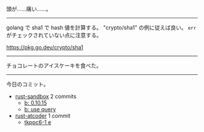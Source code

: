 頭が……痛い……。

---

golang で sha1 で hash 値を計算する。 "crypto/sha1" の例に従えば良い。 `err` がチェックされていない点に注意する。

<https://pkg.go.dev/crypto/sha1>

---

チョコレートのアイスケーキを食べた。

---

今日のコミット。

- [rust-sandbox](https://github.com/bouzuya/rust-sandbox) 2 commits
  - [b: 0.10.15](https://github.com/bouzuya/rust-sandbox/commit/92de9408c775fc9efcba256aa99eeefb741cf0ae)
  - [b: use query](https://github.com/bouzuya/rust-sandbox/commit/7f61632b1a8ebe03c4ebd7f0158dc48103cae881)
- [rust-atcoder](https://github.com/bouzuya/rust-atcoder) 1 commit
  - [tkppc6-1 e](https://github.com/bouzuya/rust-atcoder/commit/1d05540c293e0287ffcc8a8e7c17b283e3d6b4b1)

